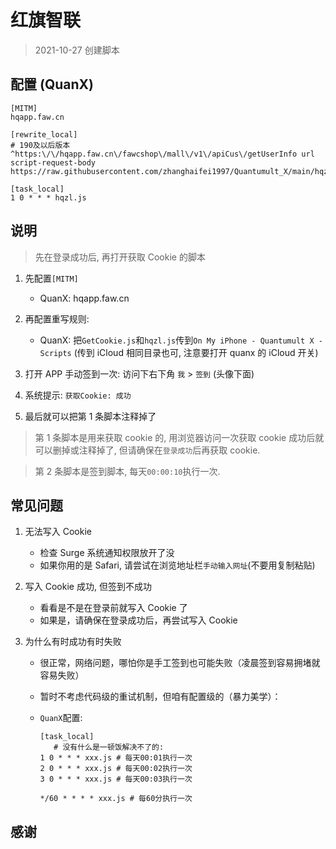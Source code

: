 # 红旗智联

> 2021-10-27 创建脚本




## 配置 (QuanX)

```properties
[MITM]
hqapp.faw.cn

[rewrite_local]
# 190及以后版本
^https:\/\/hqapp.faw.cn\/fawcshop\/mall\/v1\/apiCus\/getUserInfo url script-request-body https://raw.githubusercontent.com/zhanghaifei1997/Quantumult_X/main/hqzl/GetCookie.js

[task_local]
1 0 * * * hqzl.js
```

## 说明

> 先在登录成功后, 再打开获取 Cookie 的脚本

1. 先配置`[MITM]`

   - QuanX: hqapp.faw.cn
2. 再配置重写规则:
 
   - QuanX: 把`GetCookie.js`和`hqzl.js`传到`On My iPhone - Quantumult X - Scripts` (传到 iCloud 相同目录也可, 注意要打开 quanx 的 iCloud 开关)
3. 打开 APP 手动签到一次: 访问下右下角 `我` > `签到` (头像下面)
4. 系统提示: `获取Cookie: 成功`
5. 最后就可以把第 1 条脚本注释掉了

> 第 1 条脚本是用来获取 cookie 的, 用浏览器访问一次获取 cookie 成功后就可以删掉或注释掉了, 但请确保在`登录成功`后再获取 cookie.

> 第 2 条脚本是签到脚本, 每天`00:00:10`执行一次.

## 常见问题

1. 无法写入 Cookie

   - 检查 Surge 系统通知权限放开了没
   - 如果你用的是 Safari, 请尝试在浏览地址栏`手动输入网址`(不要用复制粘贴)

2. 写入 Cookie 成功, 但签到不成功

   - 看看是不是在登录前就写入 Cookie 了
   - 如果是，请确保在登录成功后，再尝试写入 Cookie

3. 为什么有时成功有时失败

   - 很正常，网络问题，哪怕你是手工签到也可能失败（凌晨签到容易拥堵就容易失败）
   - 暂时不考虑代码级的重试机制，但咱有配置级的（暴力美学）：

  

   - `QuanX`配置:

     ```properties
     [task_local]
		# 没有什么是一顿饭解决不了的:
	 1 0 * * * xxx.js # 每天00:01执行一次
     2 0 * * * xxx.js # 每天00:02执行一次
     3 0 * * * xxx.js # 每天00:03执行一次

     */60 * * * * xxx.js # 每60分执行一次
     ```

## 感谢




